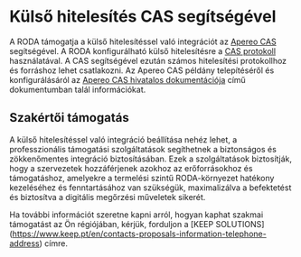 # Külső hitelesítés CAS segítségével

A RODA támogatja a külső hitelesítéssel való integrációt az [Apereo CAS](https://apereo.github.io/cas/) segítségével. A RODA konfigurálható külső hitelesítésre a [CAS protokoll](https://apereo.github.io/cas/6.6.x/protocol/CAS-Protocol.html) használatával. 
A CAS segítségével ezután számos hitelesítési protokollhoz és forráshoz lehet csatlakozni. Az Apereo CAS példány telepítéséről és konfigurálásáról az [Apereo CAS hivatalos dokumentációja](https://apereo.github.io/cas/) című dokumentumban talál információkat.

## Szakértői támogatás

A külső hitelesítéssel való integráció beállítása nehéz lehet, a professzionális támogatási szolgáltatások segíthetnek a biztonságos és zökkenőmentes integráció biztosításában. Ezek a szolgáltatások biztosítják, hogy a szervezetek hozzáférjenek azokhoz az erőforrásokhoz és támogatáshoz, amelyekre a termelési szintű RODA-környezet hatékony kezeléséhez és fenntartásához van szükségük, maximalizálva a befektetést és biztosítva a digitális megőrzési műveletek sikerét.

Ha további információt szeretne kapni arról, hogyan kaphat szakmai támogatást az Ön régiójában, kérjük, forduljon a [KEEP SOLUTIONS] (https://www.keep.pt/en/contacts-proposals-information-telephone-address) címre.